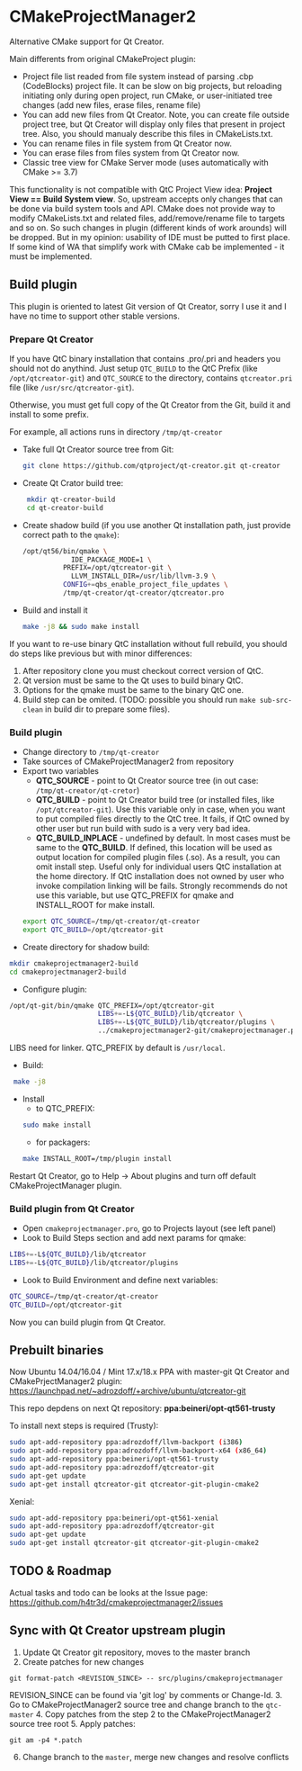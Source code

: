 CMakeProjectManager2
====================

Alternative CMake support for Qt Creator.

Main differents from original CMakeProject plugin:

* Project file list readed from file system instead of parsing .cbp (CodeBlocks) project file.
  It can be slow on big projects, but reloading initiating only during open project, run CMake,
  or user-initiated tree changes (add new files, erase files, rename file)
* You can add new files from Qt Creator. Note, you can create file outside project tree,
  but Qt Creator will display only files that present in project tree. Also, you should
  manualy describe this files in CMakeLists.txt.
* You can rename files in file system from Qt Creator now.
* You can erase files from files system from Qt Creator now.
* Classic tree view for CMake Server mode (uses automatically with CMake >= 3.7)

This functionality is not compatible with QtC Project View idea: **Project View == Build System view**. So, upstream accepts only changes that can be done via build system tools and API.
CMake does not provide way to modify CMakeLists.txt and related files, add/remove/rename file to targets and so on. So such changes in plugin (different kinds of work arounds) will be
dropped. But in my opinion: usability of IDE must be putted to first place. If some kind of WA that simplify work with CMake cab be implemented - it must be implemented.


Build plugin
------------

This plugin is oriented to latest Git version of Qt Creator, sorry I use it and I have no time
to support other stable versions.

### Prepare Qt Creator

If you have QtC binary installation that contains .pro/.pri and headers you should not do anythind. Just setup `QTC_BUILD` to the QtC Prefix (like `/opt/qtcreator-git`) and `QTC_SOURCE` to the directory, contains `qtcreator.pri` file (like `/usr/src/qtcreator-git`).

Otherwise, you must get full copy of the Qt Creator from the Git, build it and install to some prefix.

For example, all actions runs in directory `/tmp/qt-creator`

- Take full Qt Creator source tree from Git:

    ```bash
    git clone https://github.com/qtproject/qt-creator.git qt-creator
    ```

- Create Qt Crator build tree:

   ```bash
    mkdir qt-creator-build
    cd qt-creator-build
    ```

- Create shadow build (if you use another Qt installation path, just provide correct path to the `qmake`):

    ```bash
    /opt/qt56/bin/qmake \
	            IDE_PACKAGE_MODE=1 \
              PREFIX=/opt/qtcreator-git \
	            LLVM_INSTALL_DIR=/usr/lib/llvm-3.9 \ 
              CONFIG+=qbs_enable_project_file_updates \
              /tmp/qt-creator/qt-creator/qtcreator.pro
    ```

- Build and install it

    ```bash
    make -j8 && sudo make install
    ```

If you want to re-use binary QtC installation without full rebuild, you should do steps like previous but with minor differences:

1. After repository clone you must checkout correct version of QtC.
2. Qt version must be same to the Qt uses to build binary QtC.
3. Options for the qmake must be same to the binary QtC one.
4. Build step can be omited. (TODO: possible you should run `make sub-src-clean` in build dir to prepare some files).


### Build plugin
- Change directory to `/tmp/qt-creator`
- Take sources of CMakeProjectManager2 from repository
- Export two variables
  * **QTC_SOURCE** - point to Qt Creator source tree (in out case: `/tmp/qt-creator/qt-cretor`)
  * **QTC_BUILD**  - point to Qt Creator build tree (or installed files, like `/opt/qtcreator-git`). Use this variable only in case, when you want
                     to put compiled files directly to the QtC tree. It fails, if QtC owned by other user but run build with sudo is a very very
                     bad idea.
  * **QTC_BUILD_INPLACE** - undefined by default. In most cases must be same to the **QTC_BUILD**. If defined, this location will be used as output
                            location for compiled plugin files (.so). As a result, you can omit install step. Useful only for individual users QtC 
                            installation at the home directory. If QtC installation does not owned by user who invoke compilation linking will be
                            fails. Strongly recommends do not use this variable, but use QTC_PREFIX for qmake and INSTALL_ROOT for make install.
  ```bash
  export QTC_SOURCE=/tmp/qt-creator/qt-creator
  export QTC_BUILD=/opt/qtcreator-git
  ```
- Create directory for shadow build:
```bash
mkdir cmakeprojectmanager2-build
cd cmakeprojectmanager2-build
```
- Configure plugin:
```bash
/opt/qt-git/bin/qmake QTC_PREFIX=/opt/qtcreator-git
                      LIBS+=-L${QTC_BUILD}/lib/qtcreator \
                      LIBS+=-L${QTC_BUILD}/lib/qtcreator/plugins \
                      ../cmakeprojectmanager2-git/cmakeprojectmanager.pro
```
  LIBS need for linker. QTC_PREFIX by default is `/usr/local`.
- Build:
```bash
 make -j8
 ```
- Install
  - to QTC_PREFIX:
  ```bash
  sudo make install
  ```
  - for packagers:
  ```bash
  make INSTALL_ROOT=/tmp/plugin install
  ```

Restart Qt Creator, go to Help -> About plugins and turn off default CMakeProjectManager plugin.

### Build plugin from Qt Creator
- Open `cmakeprojectmanager.pro`, go to Projects layout (see left panel)
- Look to Build Steps section and add next params for qmake:
```bash
LIBS+=-L${QTC_BUILD}/lib/qtcreator
LIBS+=-L${QTC_BUILD}/lib/qtcreator/plugins
```
- Look to Build Environment and define next variables:
```bash
QTC_SOURCE=/tmp/qt-creator/qt-creator
QTC_BUILD=/opt/qtcreator-git
```

Now you can build plugin from Qt Creator.

Prebuilt binaries
-----------------

Now Ubuntu 14.04/16.04 / Mint 17.x/18.x PPA with master-git Qt Creator and CMakePrjectManager2 plugin:<br />
https://launchpad.net/~adrozdoff/+archive/ubuntu/qtcreator-git

This repo depdens on next Qt repository: **ppa:beineri/opt-qt561-trusty**

To install next steps is required (Trusty):
```bash
sudo apt-add-repository ppa:adrozdoff/llvm-backport (i386)
sudo apt-add-repository ppa:adrozdoff/llvm-backport-x64 (x86_64)
sudo apt-add-repository ppa:beineri/opt-qt561-trusty
sudo apt-add-repository ppa:adrozdoff/qtcreator-git
sudo apt-get update
sudo apt-get install qtcreator-git qtcreator-git-plugin-cmake2
```

Xenial:
```bash
sudo apt-add-repository ppa:beineri/opt-qt561-xenial
sudo apt-add-repository ppa:adrozdoff/qtcreator-git
sudo apt-get update
sudo apt-get install qtcreator-git qtcreator-git-plugin-cmake2
```

TODO & Roadmap
--------------

Actual tasks and todo can be looks at the Issue page: https://github.com/h4tr3d/cmakeprojectmanager2/issues


Sync with Qt Creator upstream plugin
------------------------------------

1. Update Qt Creator git repository, moves to the master branch
2. Create patches for new changes
```
git format-patch <REVISION_SINCE> -- src/plugins/cmakeprojectmanager
```
REVISION_SINCE can be found via 'git log' by comments or Change-Id.
3. Go to CMakeProjectManager2 source tree and change branch to the `qtc-master`
4. Copy patches from the step 2 to the CMakeProjectManager2 source tree root
5. Apply patches:
```
git am -p4 *.patch
```
6. Change branch to the `master`, merge new changes and resolve conflicts
